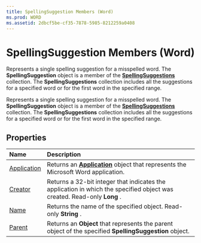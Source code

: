 ```yaml
---
title: SpellingSuggestion Members (Word)
ms.prod: WORD
ms.assetid: 2dbcf5be-cf35-7878-5985-8212259a0408
---
```



# SpellingSuggestion Members (Word)
Represents a single spelling suggestion for a misspelled word. The  **SpellingSuggestion** object is a member of the **[SpellingSuggestions](spellingsuggestions-object-word.md)** collection. The **SpellingSuggestions** collection includes all the suggestions for a specified word or for the first word in the specified range.

Represents a single spelling suggestion for a misspelled word. The  **SpellingSuggestion** object is a member of the **[SpellingSuggestions](spellingsuggestions-object-word.md)** collection. The **SpellingSuggestions** collection includes all the suggestions for a specified word or for the first word in the specified range.


## Properties



|**Name**|**Description**|
|:-----|:-----|
|[Application](spellingsuggestion-application-property-word.md)|Returns an  **[Application](application-object-word.md)** object that represents the Microsoft Word application.|
|[Creator](spellingsuggestion-creator-property-word.md)|Returns a 32-bit integer that indicates the application in which the specified object was created. Read-only  **Long** .|
|[Name](spellingsuggestion-name-property-word.md)|Returns the name of the specified object. Read-only  **String** .|
|[Parent](spellingsuggestion-parent-property-word.md)|Returns an  **Object** that represents the parent object of the specified **SpellingSuggestion** object.|

